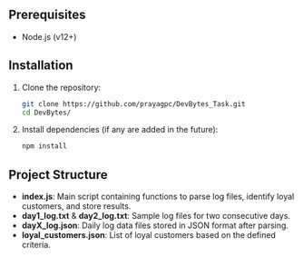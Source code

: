 ## Prerequisites

- Node.js (v12+)

## Installation

1. Clone the repository:
   ```bash
   git clone https://github.com/prayagpc/DevBytes_Task.git
   cd DevBytes/
   ```

2. Install dependencies (if any are added in the future):
   ```bash
   npm install
   ```

## Project Structure

- **index.js**: Main script containing functions to parse log files, identify loyal customers, and store results.
- **day1_log.txt** & **day2_log.txt**: Sample log files for two consecutive days.
- **dayX_log.json**: Daily log data files stored in JSON format after parsing.
- **loyal_customers.json**: List of loyal customers based on the defined criteria.

